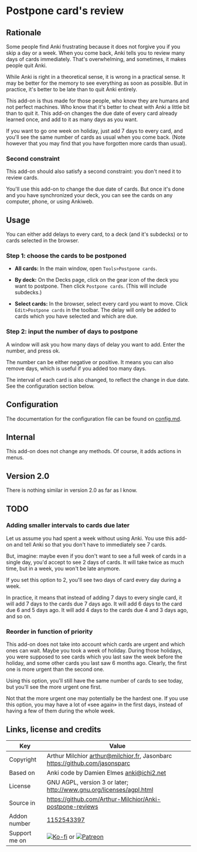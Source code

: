 # Postpone card's review
## Rationale
Some people find Anki frustrating because it does not forgive you if
you skip a day or a week. When you come back, Anki tells you to review
many days of cards immediately. That's overwhelming, and sometimes, it
makes people quit Anki.

While Anki is right in a theoretical sense, it is wrong in a practical
sense. It may be better for the memory to see everything as soon as
possible. But in practice, it's better to be late than to quit Anki entirely.

This add-on is thus made for those people, who know they are humans
and not perfect machines. Who know that it's better to cheat with
Anki a little bit than to quit it. This add-on changes the due date of
every card already learned once, and add to it as many days as you
want.

If you want to go one week on holiday, just add 7 days to every card,
and you'll see the same number of cards as usual when you come
back. (Note however that you may find that you have forgotten more
cards than usual).

### Second constraint
This add-on should also satisfy a second constraint: you don't need
it to review cards.

You'll use this add-on to change the due date of cards. But once it's
done and you have synchronized your deck, you can see the cards on any
computer, phone, or using Ankiweb.

## Usage
You can either add delays to every card, to a deck (and it's subdecks)
or to cards selected in the browser.

### Step 1: choose the cards to be postponed
* **All cards:** In the main window, open `Tools>Postpone cards`.

* **By deck:** On the Decks page, click on the gear icon of the deck you want
to postpone. Then click `Postpone cards`. (This will include subdecks.)

* **Select cards:** In the browser, select every card you want to move.
Click `Edit>Postpone cards` in the toolbar. The delay will only be added to
cards which you have selected and which are due.

### Step 2: input the number of days to postpone
A window will ask you how many days of delay you want to
add. Enter the number, and press ok.

The number can be either negative or positive. It means you can also
remove days, which is useful if you added too many days.

The interval of each card is also changed, to reflect the change in
due date. See the configuration section below.

## Configuration
The documentation for the configuration file can be found on
[config.md](https://github.com/Arthur-Milchior/Anki-postpone-reviews/config.md).


## Internal
This add-on does not change any methods. Of course, it adds actions in
menus.

## Version 2.0
There is nothing similar in version 2.0 as far as I know.

## TODO
### Adding smaller intervals to cards due later
Let us assume you had spent a week without using Anki. You use this
add-on and tell Anki so that you don't have to immediately see 7 cards.

But, imagine: maybe even if you don't want to see a full week of
cards in a single day, you'd accept to see 2 days of cards. It will
take twice as much time, but in a week, you won't be late anymore.

If you set this option to 2, you'll see two days of card every day
during a week.

In practice, it means that instead of adding 7 days to every single
card, it will add 7 days to the cards due 7 days ago. It will add 6
days to the card due 6 and 5 days ago. It will add 4 days to the cards
due 4 and 3 days ago, and so on.

### Reorder in function of priority
This add-on does not take into account which cards are urgent and
which ones can wait. Maybe you took a week of holiday. During those
holidays, you were supposed to see cards which you last saw the week
before the holiday, and some other cards you last saw 6 months
ago. Clearly, the first one is more urgent than the second one.

Using this option, you'll still have the same number of cards to see
today, but you'll see the more urgent one first.

Not that the more urgent one may potentially be the hardest one. If
you use this option, you may have a lot of «see again» in the first
days, instead of having a few of them during the whole week.

## Links, license and credits

Key         |Value
------------|-------------------------------------------------------------------
Copyright   | Arthur Milchior <arthur@milchior.fr>, Jasonbarc https://github.com/jasonsparc
Based on    | Anki code by Damien Elmes <anki@ichi2.net>
License     | GNU AGPL, version 3 or later; http://www.gnu.org/licenses/agpl.html
Source in   | https://github.com/Arthur-Milchior/Anki-postpone-reviews
Addon number| [1152543397](https://ankiweb.net/shared/info/1152543397)
Support me on| [![Ko-fi](https://ko-fi.com/img/Kofi_Logo_Blue.svg)](https://Ko-fi.com/arthurmilchior) or [![Patreon](http://www.milchior.fr/patreon.png)](https://www.patreon.com/bePatron?u=146206)
